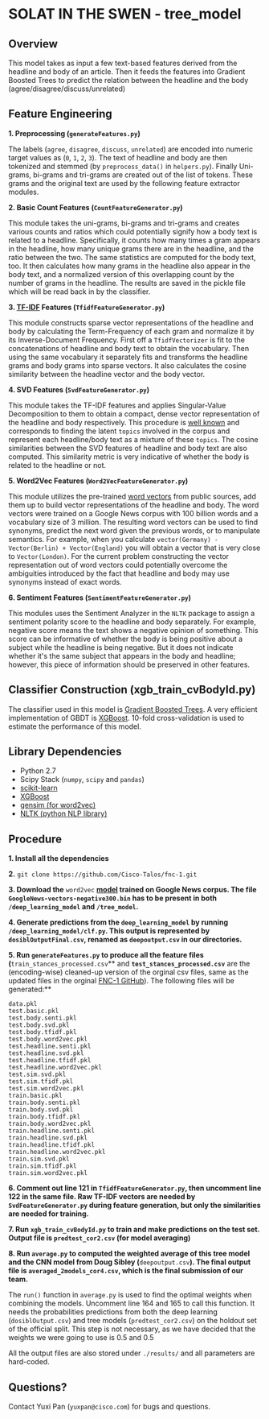 # SOLAT IN THE SWEN - tree\_model

## Overview
This model takes as input a few text-based features derived from the headline and body of an article. Then it feeds the features into Gradient Boosted Trees to predict the relation between the headline and the body (agree/disagree/discuss/unrelated)

## Feature Engineering

**1. Preprocessing (`generateFeatures.py`)**

The labels (`agree`, `disagree`, `discuss`, `unrelated`) are encoded into numeric target values as (`0`, `1`, `2`, `3`). The text of headline and body are then tokenized and stemmed (by `preprocess_data()` in `helpers.py`). Finally Uni-grams, bi-grams and tri-grams are created out of the list of tokens. These grams and the original text are used by the following feature extractor modules.

**2. Basic Count Features (`CountFeatureGenerator.py`)**

This module takes the uni-grams, bi-grams and tri-grams and creates various counts and ratios which could potentially signify how a body text is related to a headline. Specifically, it counts how many times a gram appears in the headline, how many unique grams there are in the headline, and the ratio between the two. The same statistics are computed for the body text, too. It then calculates how many grams in the headline also appear in the body text, and a normalized version of this overlapping count by the number of grams in the headline. The results are saved in the pickle file which will be read back in by the classifier.

**3. [TF-IDF](https://en.wikipedia.org/wiki/Tf–idf) Features (`TfidfFeatureGenerator.py`)**

This module constructs sparse vector representations of the headline and body by calculating the Term-Frequency of each gram and normalize it by its Inverse-Document Frequency. First off a `TfidfVectorizer` is fit to the concatenations of headline and body text to obtain the vocabulary. Then using the same vocabulary it separately fits and transforms the headline grams and body grams into sparse vectors. It also calculates the cosine similarity between the headline vector and the body vector.

**4. SVD Features (`SvdFeatureGenerator.py`)**

This module takes the TF-IDF features and applies Singular-Value Decomposition to them to obtain a compact, dense vector representation of the headline and body respectively. This procedure is [well known](https://en.wikipedia.org/wiki/Latent_semantic_analysis) and corresponds to finding the latent `topics` involved in the corpus and represent each headline/body text as a mixture of these `topics`. The cosine similarities between the SVD features of headline and body text are also computed. This similarity metric is very indicative of whether the body is related to the headline or not.

**5. Word2Vec Features (`Word2VecFeatureGenerator.py`)**

This module utilizes the pre-trained [word vectors](https://arxiv.org/abs/1301.3781) from public sources, add them up to build vector representations of the headline and body. The word vectors were trained on a Google News corpus with 100 billion words and a vocabulary size of 3 million. The resulting word vectors can be used to find synonyms, predict the next word given the previous words, or to manipulate semantics. For example, when you calculate `vector(Germany) - Vector(Berlin) + Vector(England)` you will obtain a vector that is very close to `Vector(London)`. For the current problem constructing the vector representation out of word vectors could potentially overcome the ambiguities introduced by the fact that headline and body may use synonyms instead of exact words.

**6. Sentiment Features (`SentimentFeatureGenerator.py`)**

This modules uses the Sentiment Analyzer in the `NLTK` package to assign a sentiment polarity score to the headline and body separately. For example, negative score means the text shows a negative opinion of something. This score can be informative of whether the body is being positive about a subject while the headline is being negative. But it does not indicate whether it's the same subject that appears in the body and headline; however, this piece of information should be preserved in other features.

## Classifier Construction (xgb\_train\_cvBodyId.py)
The classifier used in this model is [Gradient Boosted Trees](https://en.wikipedia.org/wiki/Gradient_boosting). A very efficient implementation of GBDT is [XGBoost](http://xgboost.readthedocs.io/en/latest/). 10-fold cross-validation is used to estimate the performance of this model.

## Library Dependencies
* Python 2.7
* Scipy Stack (`numpy`, `scipy` and `pandas`)
* [scikit-learn](http://scikit-learn.org/stable/)
* [XGBoost](http://xgboost.readthedocs.io/en/latest/)
* [gensim (for word2vec)](https://radimrehurek.com/gensim/)
* [NLTK (python NLP library)](http://www.nltk.org)

## Procedure
**1. Install all the dependencies**

**2.** `git clone https://github.com/Cisco-Talos/fnc-1.git`

**3. Download the** `word2vec` **[model](https://drive.google.com/file/d/0B7XkCwpI5KDYNlNUTTlSS21pQmM/) trained on Google News corpus. The file **`GoogleNews-vectors-negative300.bin`** has to be present in both **`/deep_learning_model`** and **`/tree_model`**.**

**4. Generate predictions from the **`deep_learning_model`** by running **`/deep_learning_model/clf.py`**.  This output is represented by **`dosiblOutputFinal.csv`**, renamed as **`deepoutput.csv`** in our directories.**

**5. Run **`generateFeatures.py`** to produce all the feature files (**`train_stances_processed.csv`** and **`test_stances_processed.csv`** are the (encoding-wise) cleaned-up version of the orginal csv files, same as the updated files in the orginal [FNC-1 GitHub](https://github.com/FakeNewsChallenge/fnc-1)). The following files will be generated:**

```
data.pkl
test.basic.pkl
test.body.senti.pkl
test.body.svd.pkl
test.body.tfidf.pkl
test.body.word2vec.pkl
test.headline.senti.pkl
test.headline.svd.pkl
test.headline.tfidf.pkl
test.headline.word2vec.pkl
test.sim.svd.pkl
test.sim.tfidf.pkl
test.sim.word2vec.pkl
train.basic.pkl
train.body.senti.pkl
train.body.svd.pkl
train.body.tfidf.pkl
train.body.word2vec.pkl
train.headline.senti.pkl
train.headline.svd.pkl
train.headline.tfidf.pkl
train.headline.word2vec.pkl
train.sim.svd.pkl
train.sim.tfidf.pkl
train.sim.word2vec.pkl
```

**6. Comment out line 121 in **`TfidfFeatureGenerator.py`**, then uncomment line 122 in the same file. Raw TF-IDF vectors are needed by **`SvdFeatureGenerator.py`** during feature generation, but only the similarities are needed for training.**

**7. Run **`xgb_train_cvBodyId.py`** to train and make predictions on the test set. Output file is **`predtest_cor2.csv`** (for model averaging)**

**8. Run **`average.py`** to computed the weighted average of this tree model and the CNN model from Doug Sibley (**`deepoutput.csv`**). The final output file is **`averaged_2models_cor4.csv`**, which is the final submission of our team.**

The `run()` function in `average.py` is used to find the optimal weights when combining the models. Uncomment line 164 and 165 to call this function. It needs the probabilities predictions from both the deep learning (`dosiblOutput.csv`) and tree models (`predtest_cor2.csv`) on the holdout set of the official split. This step is not necessary, as we have decided that the weights we were going to use is 0.5 and 0.5

All the output files are also stored under `./results/` and all parameters are hard-coded. 

## Questions?
Contact Yuxi Pan (`yuxpan@cisco.com`) for bugs and questions.
